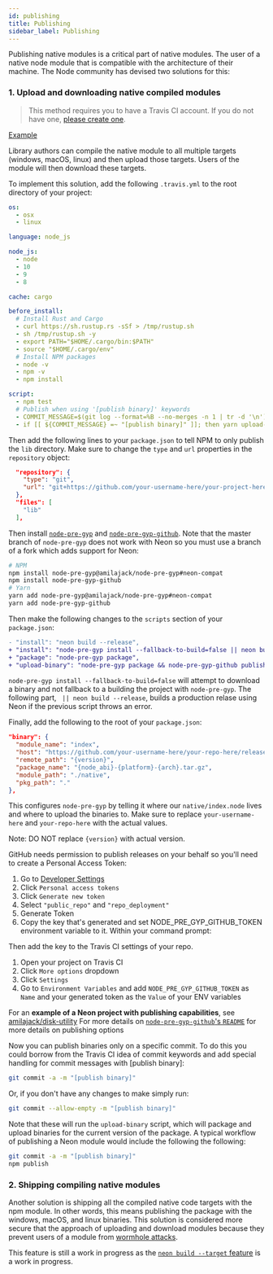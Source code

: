 ```yaml
---
id: publishing
title: Publishing
sidebar_label: Publishing
---
```


Publishing native modules is a critical part of native modules. The user of a native node module that is compatible with the architecture of their machine. The Node community has devised two solutions for this:

### 1. Upload and downloading native compiled modules 

> This method requires you to have a Travis CI account. If you do not have one, [please create one](https://travis-ci.com).

[Example](https://github.com/amilajack/disk-utility)

Library authors can compile the native module to all multiple targets (windows, macOS, linux) and then upload those targets. Users of the module will then download these targets.

To implement this solution, add the following `.travis.yml` to the root directory of your project:

```yaml
os:
  - osx
  - linux

language: node_js

node_js:
  - node
  - 10
  - 9
  - 8

cache: cargo

before_install:
  # Install Rust and Cargo
  - curl https://sh.rustup.rs -sSf > /tmp/rustup.sh
  - sh /tmp/rustup.sh -y
  - export PATH="$HOME/.cargo/bin:$PATH"
  - source "$HOME/.cargo/env"
  # Install NPM packages
  - node -v
  - npm -v
  - npm install

script:
  - npm test
  # Publish when using '[publish binary]' keywords
  - COMMIT_MESSAGE=$(git log --format=%B --no-merges -n 1 | tr -d '\n')
  - if [[ ${COMMIT_MESSAGE} =~ "[publish binary]" ]]; then yarn upload-binary || exit 0; fi;
```

Then add the following lines to your `package.json` to tell NPM to only publish the `lib` directory. Make sure to change the `type` and `url` properties in the `repository` object:

```json
  "repository": {
    "type": "git",
    "url": "git+https://github.com/your-username-here/your-project-here.git"
  },
  "files": [
    "lib"
  ],
```

Then install [`node-pre-gyp`](https://github.com/mapbox/node-pre-gyp) and [`node-pre-gyp-github`](https://github.com/bchr02/node-pre-gyp-github). Note that the master branch of `node-pre-gyp` does not work with Neon so you must use a branch of a fork which adds support for Neon:

```bash
# NPM
npm install node-pre-gyp@amilajack/node-pre-gyp#neon-compat
npm install node-pre-gyp-github
# Yarn
yarn add node-pre-gyp@amilajack/node-pre-gyp#neon-compat
yarn add node-pre-gyp-github
```

Then make the following changes to the `scripts` section of your `package.json`:
```diff
- "install": "neon build --release",
+ "install": "node-pre-gyp install --fallback-to-build=false || neon build --release",
+ "package": "node-pre-gyp package",
+ "upload-binary": "node-pre-gyp package && node-pre-gyp-github publish",
```

`node-pre-gyp install --fallback-to-build=false` will attempt to download a binary and not fallback to a building the project with `node-pre-gyp`. The following part, ` || neon build --release`, builds a production relase using Neon if the previous script throws an error.

Finally, add the following to the root of your `package.json`:

```json
"binary": {
  "module_name": "index",
  "host": "https://github.com/your-username-here/your-repo-here/releases/download/",
  "remote_path": "{version}",
  "package_name": "{node_abi}-{platform}-{arch}.tar.gz",
  "module_path": "./native",
  "pkg_path": "."
},
```

This configures `node-pre-gyp` by telling it where our `native/index.node` lives and where to upload the binaries to. Make sure to replace `your-username-here` and `your-repo-here` with the actual values.

Note: DO NOT replace `{version}` with actual version.

GitHub needs permission to publish releases on your behalf so you'll need to create a Personal Access Token:

1. Go to [Developer Settings](https://github.com/settings/developers)
2. Click `Personal access tokens`
3. Click `Generate new token`
4. Select `"public_repo"` and `"repo_deployment"`
5. Generate Token
6. Copy the key that's generated and set NODE_PRE_GYP_GITHUB_TOKEN environment variable to it. Within your command prompt:

Then add the key to the Travis CI settings of your repo.

1. Open your project on Travis CI
2. Click `More options` dropdown
3. Click `Settings`
4. Go to `Environment Variables` and add `NODE_PRE_GYP_GITHUB_TOKEN` as `Name` and your generated token as the `Value` of your ENV variables

For an **example of a Neon project with publishing capabilities**, see [amilajack/disk-utility](https://github.com/amilajack/disk-utility)
For more details on [`node-pre-gyp-github`'s `README`](https://github.com/bchr02/node-pre-gyp-github) for more details on publishing options

Now you can publish binaries only on a specific commit. To do this you could borrow from the Travis CI idea of commit keywords and add special handling for commit messages with [publish binary]:

```bash
git commit -a -m "[publish binary]"
```

Or, if you don't have any changes to make simply run:

```bash
git commit --allow-empty -m "[publish binary]"
```

Note that these will run the `upload-binary` script, which will package and upload binaries for the current version of the package. A typical workflow of publishing a Neon module would include the following the following:

```bash
git commit -a -m "[publish binary]"
npm publish
```

### 2. Shipping compiling native modules

Another solution is shipping all the compiled native code targets with the npm module. In other words, this means publishing the package with the windows, macOS, and linux binaries. This solution is considered more secure that the approach of uploading and download modules because they prevent users of a module from [wormhole attacks](https://www.kb.cert.org/vuls/id/319816/).

This feature is still a work in progress as the [`neon build --target` feature](https://github.com/neon-bindings/rfcs/issues/16) is a work in progress.
